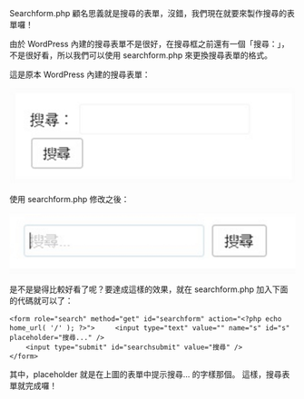 Searchform.php 顧名思義就是搜尋的表單，沒錯，我們現在就要來製作搜尋的表單囉！

由於 WordPress 內建的搜尋表單不是很好，在搜尋框之前還有一個「搜尋：」，不是很好看，所以我們可以使用 searchform.php 來更換搜尋表單的格式。

這是原本 WordPress 內建的搜尋表單：

![image024](/images/image024.jpg)

使用 searchform.php 修改之後：

![image025](/images/image025.jpg)

是不是變得比較好看了呢？要達成這樣的效果，就在 searchform.php 加入下面的代碼就可以了：

```
<form role="search" method="get" id="searchform" action="<?php echo home_url( '/' ); ?>">     <input type="text" value="" name="s" id="s" placeholder="搜尋..." />
    <input type="submit" id="searchsubmit" value="搜尋" />
</form>
```

其中，placeholder 就是在上圖的表單中提示搜尋… 的字樣那個。
這樣，搜尋表單就完成囉！
